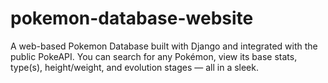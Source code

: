 # pokemon-database-website
A web-based Pokemon Database built with Django and integrated with the public PokeAPI. You can search for any Pokémon, view its base stats, type(s), height/weight, and evolution stages — all in a sleek.
